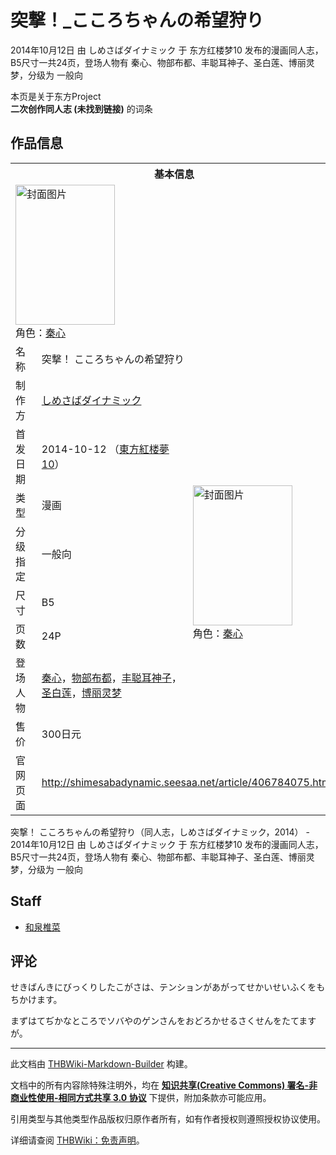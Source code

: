 # 突撃！_こころちゃんの希望狩り

<!-- source html: G:\repos\THBWiki-Markdown-Builder\THBWikiMarkdown\Temp\main\2\2c\ns0%3A%E7%AA%81%E6%92%83%EF%BC%81_%E3%81%93%E3%81%93%E3%82%8D%E3%81%A1%E3%82%83%E3%82%93%E3%81%AE%E5%B8%8C%E6%9C%9B%E7%8B%A9%E3%82%8A.html -->

2014年10月12日 由 しめさばダイナミック 于 东方红楼梦10 发布的漫画同人志，B5尺寸一共24页，登场人物有 秦心、物部布都、丰聪耳神子、圣白莲、博丽灵梦，分级为 一般向

本页是关于东方Project  
 **二次创作同人志 (未找到链接)** 的词条
## 作品信息

<table><tbody><tr><th colspan="3">基本信息</th></tr><tr><td class="cover-artwork-mobile" colspan="2"><a href="./文件-突撃！_こころちゃんの希望狩り封面.jpg.md" class="image" title="封面图片"><img alt="封面图片" src="https://upload.thwiki.cc/thumb/5/5a/%E7%AA%81%E6%92%83%EF%BC%81_%E3%81%93%E3%81%93%E3%82%8D%E3%81%A1%E3%82%83%E3%82%93%E3%81%AE%E5%B8%8C%E6%9C%9B%E7%8B%A9%E3%82%8A%E5%B0%81%E9%9D%A2.jpg/159px-%E7%AA%81%E6%92%83%EF%BC%81_%E3%81%93%E3%81%93%E3%82%8D%E3%81%A1%E3%82%83%E3%82%93%E3%81%AE%E5%B8%8C%E6%9C%9B%E7%8B%A9%E3%82%8A%E5%B0%81%E9%9D%A2.jpg" decoding="async" loading="lazy" width="159" height="224" srcset="https://upload.thwiki.cc/thumb/5/5a/%E7%AA%81%E6%92%83%EF%BC%81_%E3%81%93%E3%81%93%E3%82%8D%E3%81%A1%E3%82%83%E3%82%93%E3%81%AE%E5%B8%8C%E6%9C%9B%E7%8B%A9%E3%82%8A%E5%B0%81%E9%9D%A2.jpg/238px-%E7%AA%81%E6%92%83%EF%BC%81_%E3%81%93%E3%81%93%E3%82%8D%E3%81%A1%E3%82%83%E3%82%93%E3%81%AE%E5%B8%8C%E6%9C%9B%E7%8B%A9%E3%82%8A%E5%B0%81%E9%9D%A2.jpg 1.5x, https://upload.thwiki.cc/thumb/5/5a/%E7%AA%81%E6%92%83%EF%BC%81_%E3%81%93%E3%81%93%E3%82%8D%E3%81%A1%E3%82%83%E3%82%93%E3%81%AE%E5%B8%8C%E6%9C%9B%E7%8B%A9%E3%82%8A%E5%B0%81%E9%9D%A2.jpg/317px-%E7%AA%81%E6%92%83%EF%BC%81_%E3%81%93%E3%81%93%E3%82%8D%E3%81%A1%E3%82%83%E3%82%93%E3%81%AE%E5%B8%8C%E6%9C%9B%E7%8B%A9%E3%82%8A%E5%B0%81%E9%9D%A2.jpg 2x" data-file-width="450" data-file-height="635"></a><div class="cover-char">角色：<a href="./秦心.md" title="秦心">秦心</a></div></td>
</tr><tr><td class="label">名称</td><td colspan="2"> 突撃！ こころちゃんの希望狩り </td></tr><tr><td class="label">制作方</td><td><a href="./しめさばダイナミック.md" title="しめさばダイナミック">しめさばダイナミック</a></td><td class="cover-artwork" rowspan="8" style="min-width:224px;"><a href="./文件-突撃！_こころちゃんの希望狩り封面.jpg.md" class="image" title="封面图片"><img alt="封面图片" src="https://upload.thwiki.cc/thumb/5/5a/%E7%AA%81%E6%92%83%EF%BC%81_%E3%81%93%E3%81%93%E3%82%8D%E3%81%A1%E3%82%83%E3%82%93%E3%81%AE%E5%B8%8C%E6%9C%9B%E7%8B%A9%E3%82%8A%E5%B0%81%E9%9D%A2.jpg/159px-%E7%AA%81%E6%92%83%EF%BC%81_%E3%81%93%E3%81%93%E3%82%8D%E3%81%A1%E3%82%83%E3%82%93%E3%81%AE%E5%B8%8C%E6%9C%9B%E7%8B%A9%E3%82%8A%E5%B0%81%E9%9D%A2.jpg" decoding="async" loading="lazy" width="159" height="224" srcset="https://upload.thwiki.cc/thumb/5/5a/%E7%AA%81%E6%92%83%EF%BC%81_%E3%81%93%E3%81%93%E3%82%8D%E3%81%A1%E3%82%83%E3%82%93%E3%81%AE%E5%B8%8C%E6%9C%9B%E7%8B%A9%E3%82%8A%E5%B0%81%E9%9D%A2.jpg/238px-%E7%AA%81%E6%92%83%EF%BC%81_%E3%81%93%E3%81%93%E3%82%8D%E3%81%A1%E3%82%83%E3%82%93%E3%81%AE%E5%B8%8C%E6%9C%9B%E7%8B%A9%E3%82%8A%E5%B0%81%E9%9D%A2.jpg 1.5x, https://upload.thwiki.cc/thumb/5/5a/%E7%AA%81%E6%92%83%EF%BC%81_%E3%81%93%E3%81%93%E3%82%8D%E3%81%A1%E3%82%83%E3%82%93%E3%81%AE%E5%B8%8C%E6%9C%9B%E7%8B%A9%E3%82%8A%E5%B0%81%E9%9D%A2.jpg/317px-%E7%AA%81%E6%92%83%EF%BC%81_%E3%81%93%E3%81%93%E3%82%8D%E3%81%A1%E3%82%83%E3%82%93%E3%81%AE%E5%B8%8C%E6%9C%9B%E7%8B%A9%E3%82%8A%E5%B0%81%E9%9D%A2.jpg 2x" data-file-width="450" data-file-height="635"></a><div class="cover-char">角色：<a href="./秦心.md" title="秦心">秦心</a></div></td>
</tr><tr><td class="label">首发日期</td><td>2014-10-12&#160;（<a href="/展会作品列表?e=%E4%B8%9C%E6%96%B9%E7%BA%A2%E6%A5%BC%E6%A2%A6%2310">東方紅楼夢10</a>）</td></tr><tr><td class="label">类型</td><td>漫画</td></tr><tr><td class="label">分级指定</td><td>一般向</td></tr><tr><td class="label">尺寸</td><td>B5</td></tr><tr><td class="label">页数</td><td>24P</td></tr><tr><td class="label">登场人物</td><td><a href="./秦心.md" title="秦心">秦心</a>，<a href="./物部布都.md" title="物部布都">物部布都</a>，<a href="./丰聪耳神子.md" title="丰聪耳神子">丰聪耳神子</a>，<a href="./圣白莲.md" title="圣白莲">圣白莲</a>，<a href="./博丽灵梦.md" title="博丽灵梦">博丽灵梦</a></td></tr><tr><td class="label">售价</td><td>300日元</td></tr>
<tr><td class="label">官网页面</td><td colspan="2"><a rel="nofollow" class="external free" href="http://shimesabadynamic.seesaa.net/article/406784075.html">http://shimesabadynamic.seesaa.net/article/406784075.html</a></td></tr></tbody></table>

突撃！ こころちゃんの希望狩り（同人志，しめさばダイナミック，2014） - 2014年10月12日 由 しめさばダイナミック 于 东方红楼梦10 发布的漫画同人志，B5尺寸一共24页，登场人物有 秦心、物部布都、丰聪耳神子、圣白莲、博丽灵梦，分级为 一般向
## Staff
- [和泉椎菜](./和泉椎菜.md)

## 评论

  
せきばんきにびっくりしたこがさは、テンションがあがってせかいせいふくをもちかけます。  

まずはてぢかなところでソバやのゲンさんをおどろかせるさくせんをたてますが。
  


  
  

  





---

此文档由 [THBWiki-Markdown-Builder](https://github.com/Delsin-Yu/THBWiki-Markdown-Builder) 构建。

文档中的所有内容除特殊注明外，均在 [**知识共享(Creative Commons) 署名-非商业性使用-相同方式共享 3.0 协议**](https://creativecommons.org/licenses/by-sa/3.0/deed.zh-hans) 下提供，附加条款亦可能应用。

引用类型与其他类型作品版权归原作者所有，如有作者授权则遵照授权协议使用。

详细请查阅 [THBWiki：免责声明](https://thbwiki.cc/THBWiki:%E5%85%8D%E8%B4%A3%E5%A3%B0%E6%98%8E)。

